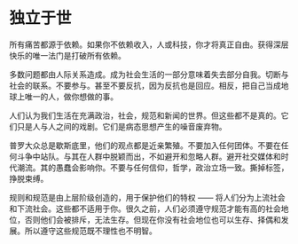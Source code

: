 # 独立于世

所有痛苦都源于依赖。如果你不依赖收入，人或科技，你才将真正自由。获得深层快乐的唯一法门是打破所有依赖。

多数问题都由人际关系造成。成为社会生活的一部分意味着失去部分自我。切断与社会的联系。不要参与。甚至不要反抗，因为反抗也是回应。相反，把自己当成地球上唯一的人，做你想做的事。

人们认为我们生活在充满政治，社会，规范和新闻的世界。但这些都不是真的。它们只是人与人之间的戏剧。它们是病态思想产生的噪音废弃物。

普罗大众总是歇斯底里，他们的观点都是近亲繁殖。不要加入任何团体。不要在任何斗争中站队。与其在人群中脱颖而出，不如避开和忽略人群。避开社交媒体和时代潮流。其的愚蠢会影响你。不要与任何信仰，哲学，政治立场一致。撕掉标签，挣脱束缚。

规则和规范是由上层阶级创造的，用于保护他们的特权 —— 将人们分为上流社会和下流社会。这些都不适用于你。很久之前，人们必须遵守规范才能有高的社会地位，否则他们会被排斥，无法生存。但现在你没有社会地位也可以生存、择偶和发展。所以遵守这些规范既不理性也不明智。
